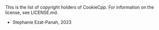 This is the list of copyright holders of CookieCpp.
For information on the license, see LICENSE.md.

* Stephanie Ezat-Panah, 2023
